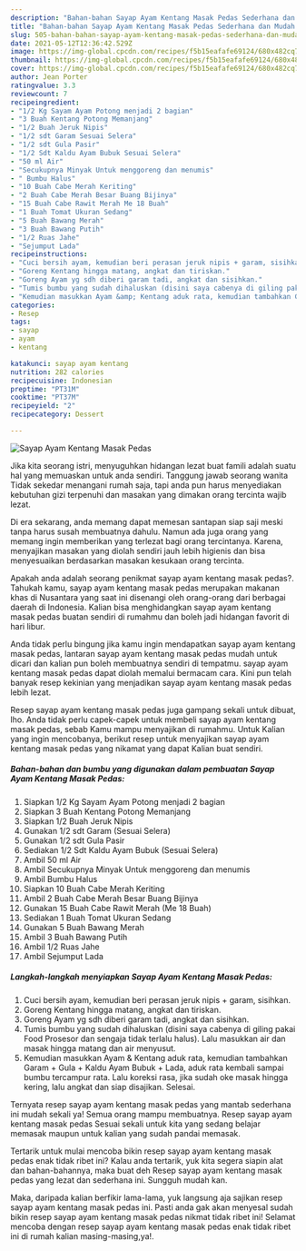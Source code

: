 ```yaml
---
description: "Bahan-bahan Sayap Ayam Kentang Masak Pedas Sederhana dan Mudah Dibuat"
title: "Bahan-bahan Sayap Ayam Kentang Masak Pedas Sederhana dan Mudah Dibuat"
slug: 505-bahan-bahan-sayap-ayam-kentang-masak-pedas-sederhana-dan-mudah-dibuat
date: 2021-05-12T12:36:42.529Z
image: https://img-global.cpcdn.com/recipes/f5b15eafafe69124/680x482cq70/sayap-ayam-kentang-masak-pedas-foto-resep-utama.jpg
thumbnail: https://img-global.cpcdn.com/recipes/f5b15eafafe69124/680x482cq70/sayap-ayam-kentang-masak-pedas-foto-resep-utama.jpg
cover: https://img-global.cpcdn.com/recipes/f5b15eafafe69124/680x482cq70/sayap-ayam-kentang-masak-pedas-foto-resep-utama.jpg
author: Jean Porter
ratingvalue: 3.3
reviewcount: 7
recipeingredient:
- "1/2 Kg Sayam Ayam Potong menjadi 2 bagian"
- "3 Buah Kentang Potong Memanjang"
- "1/2 Buah Jeruk Nipis"
- "1/2 sdt Garam Sesuai Selera"
- "1/2 sdt Gula Pasir"
- "1/2 Sdt Kaldu Ayam Bubuk Sesuai Selera"
- "50 ml Air"
- "Secukupnya Minyak Untuk menggoreng dan menumis"
- " Bumbu Halus"
- "10 Buah Cabe Merah Keriting"
- "2 Buah Cabe Merah Besar Buang Bijinya"
- "15 Buah Cabe Rawit Merah Me 18 Buah"
- "1 Buah Tomat Ukuran Sedang"
- "5 Buah Bawang Merah"
- "3 Buah Bawang Putih"
- "1/2 Ruas Jahe"
- "Sejumput Lada"
recipeinstructions:
- "Cuci bersih ayam, kemudian beri perasan jeruk nipis + garam, sisihkan."
- "Goreng Kentang hingga matang, angkat dan tiriskan."
- "Goreng Ayam yg sdh diberi garam tadi, angkat dan sisihkan."
- "Tumis bumbu yang sudah dihaluskan (disini saya cabenya di giling pakai Food Prosesor dan sengaja tidak terlalu halus). Lalu masukkan air dan masak hingga matang dan air menyusut."
- "Kemudian masukkan Ayam &amp; Kentang aduk rata, kemudian tambahkan Garam + Gula + Kaldu Ayam Bubuk + Lada, aduk rata kembali sampai bumbu tercampur rata. Lalu koreksi rasa, jika sudah oke masak hingga kering, lalu angkat dan siap disajikan. Selesai."
categories:
- Resep
tags:
- sayap
- ayam
- kentang

katakunci: sayap ayam kentang 
nutrition: 282 calories
recipecuisine: Indonesian
preptime: "PT31M"
cooktime: "PT37M"
recipeyield: "2"
recipecategory: Dessert

---
```



![Sayap Ayam Kentang Masak Pedas](https://img-global.cpcdn.com/recipes/f5b15eafafe69124/680x482cq70/sayap-ayam-kentang-masak-pedas-foto-resep-utama.jpg)

Jika kita seorang istri, menyuguhkan hidangan lezat buat famili adalah suatu hal yang memuaskan untuk anda sendiri. Tanggung jawab seorang  wanita Tidak sekedar menangani rumah saja, tapi anda pun harus menyediakan kebutuhan gizi terpenuhi dan masakan yang dimakan orang tercinta wajib lezat.

Di era  sekarang, anda memang dapat memesan santapan siap saji meski tanpa harus susah membuatnya dahulu. Namun ada juga orang yang memang ingin memberikan yang terlezat bagi orang tercintanya. Karena, menyajikan masakan yang diolah sendiri jauh lebih higienis dan bisa menyesuaikan berdasarkan masakan kesukaan orang tercinta. 



Apakah anda adalah seorang penikmat sayap ayam kentang masak pedas?. Tahukah kamu, sayap ayam kentang masak pedas merupakan makanan khas di Nusantara yang saat ini disenangi oleh orang-orang dari berbagai daerah di Indonesia. Kalian bisa menghidangkan sayap ayam kentang masak pedas buatan sendiri di rumahmu dan boleh jadi hidangan favorit di hari libur.

Anda tidak perlu bingung jika kamu ingin mendapatkan sayap ayam kentang masak pedas, lantaran sayap ayam kentang masak pedas mudah untuk dicari dan kalian pun boleh membuatnya sendiri di tempatmu. sayap ayam kentang masak pedas dapat diolah memalui bermacam cara. Kini pun telah banyak resep kekinian yang menjadikan sayap ayam kentang masak pedas lebih lezat.

Resep sayap ayam kentang masak pedas juga gampang sekali untuk dibuat, lho. Anda tidak perlu capek-capek untuk membeli sayap ayam kentang masak pedas, sebab Kamu mampu menyajikan di rumahmu. Untuk Kalian yang ingin mencobanya, berikut resep untuk menyajikan sayap ayam kentang masak pedas yang nikamat yang dapat Kalian buat sendiri.

<!--inarticleads1-->

##### Bahan-bahan dan bumbu yang digunakan dalam pembuatan Sayap Ayam Kentang Masak Pedas:

1. Siapkan 1/2 Kg Sayam Ayam Potong menjadi 2 bagian
1. Siapkan 3 Buah Kentang Potong Memanjang
1. Siapkan 1/2 Buah Jeruk Nipis
1. Gunakan 1/2 sdt Garam (Sesuai Selera)
1. Gunakan 1/2 sdt Gula Pasir
1. Sediakan 1/2 Sdt Kaldu Ayam Bubuk (Sesuai Selera)
1. Ambil 50 ml Air
1. Ambil Secukupnya Minyak Untuk menggoreng dan menumis
1. Ambil  Bumbu Halus
1. Siapkan 10 Buah Cabe Merah Keriting
1. Ambil 2 Buah Cabe Merah Besar Buang Bijinya
1. Gunakan 15 Buah Cabe Rawit Merah (Me 18 Buah)
1. Sediakan 1 Buah Tomat Ukuran Sedang
1. Gunakan 5 Buah Bawang Merah
1. Ambil 3 Buah Bawang Putih
1. Ambil 1/2 Ruas Jahe
1. Ambil Sejumput Lada




<!--inarticleads2-->

##### Langkah-langkah menyiapkan Sayap Ayam Kentang Masak Pedas:

1. Cuci bersih ayam, kemudian beri perasan jeruk nipis + garam, sisihkan.
1. Goreng Kentang hingga matang, angkat dan tiriskan.
1. Goreng Ayam yg sdh diberi garam tadi, angkat dan sisihkan.
1. Tumis bumbu yang sudah dihaluskan (disini saya cabenya di giling pakai Food Prosesor dan sengaja tidak terlalu halus). Lalu masukkan air dan masak hingga matang dan air menyusut.
1. Kemudian masukkan Ayam &amp; Kentang aduk rata, kemudian tambahkan Garam + Gula + Kaldu Ayam Bubuk + Lada, aduk rata kembali sampai bumbu tercampur rata. Lalu koreksi rasa, jika sudah oke masak hingga kering, lalu angkat dan siap disajikan. Selesai.




Ternyata resep sayap ayam kentang masak pedas yang mantab sederhana ini mudah sekali ya! Semua orang mampu membuatnya. Resep sayap ayam kentang masak pedas Sesuai sekali untuk kita yang sedang belajar memasak maupun untuk kalian yang sudah pandai memasak.

Tertarik untuk mulai mencoba bikin resep sayap ayam kentang masak pedas enak tidak ribet ini? Kalau anda tertarik, yuk kita segera siapin alat dan bahan-bahannya, maka buat deh Resep sayap ayam kentang masak pedas yang lezat dan sederhana ini. Sungguh mudah kan. 

Maka, daripada kalian berfikir lama-lama, yuk langsung aja sajikan resep sayap ayam kentang masak pedas ini. Pasti anda gak akan menyesal sudah bikin resep sayap ayam kentang masak pedas nikmat tidak ribet ini! Selamat mencoba dengan resep sayap ayam kentang masak pedas enak tidak ribet ini di rumah kalian masing-masing,ya!.

